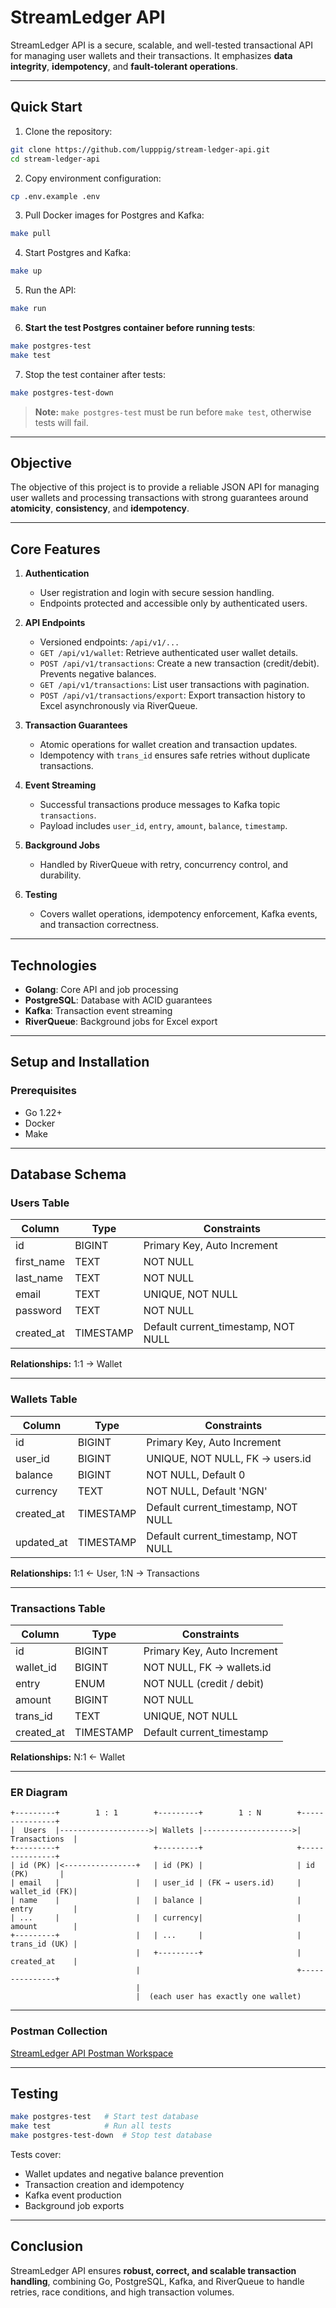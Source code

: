 # StreamLedger API

StreamLedger API is a secure, scalable, and well-tested transactional API for managing user wallets and their transactions. It emphasizes **data integrity**, **idempotency**, and **fault-tolerant operations**.

---

## Quick Start

1. Clone the repository:

```bash
git clone https://github.com/lupppig/stream-ledger-api.git
cd stream-ledger-api
```

2. Copy environment configuration:

```bash
cp .env.example .env
```

3. Pull Docker images for Postgres and Kafka:

```bash
make pull
```

4. Start Postgres and Kafka:

```bash
make up
```

5. Run the API:

```bash
make run
```

6. **Start the test Postgres container before running tests**:

```bash
make postgres-test
make test
```

7. Stop the test container after tests:

```bash
make postgres-test-down
```

> **Note:** `make postgres-test` must be run before `make test`, otherwise tests will fail.

---

## Objective

The objective of this project is to provide a reliable JSON API for managing user wallets and processing transactions with strong guarantees around **atomicity**, **consistency**, and **idempotency**.

---

## Core Features

1. **Authentication**

   * User registration and login with secure session handling.
   * Endpoints protected and accessible only by authenticated users.

2. **API Endpoints**

   * Versioned endpoints: `/api/v1/...`
   * `GET /api/v1/wallet`: Retrieve authenticated user wallet details.
   * `POST /api/v1/transactions`: Create a new transaction (credit/debit). Prevents negative balances.
   * `GET /api/v1/transactions`: List user transactions with pagination.
   * `POST /api/v1/transactions/export`: Export transaction history to Excel asynchronously via RiverQueue.

3. **Transaction Guarantees**

   * Atomic operations for wallet creation and transaction updates.
   * Idempotency with `trans_id` ensures safe retries without duplicate transactions.

4. **Event Streaming**

   * Successful transactions produce messages to Kafka topic `transactions`.
   * Payload includes `user_id`, `entry`, `amount`, `balance`, `timestamp`.

5. **Background Jobs**

   * Handled by RiverQueue with retry, concurrency control, and durability.

6. **Testing**

   * Covers wallet operations, idempotency enforcement, Kafka events, and transaction correctness.

---

## Technologies

* **Golang**: Core API and job processing
* **PostgreSQL**: Database with ACID guarantees
* **Kafka**: Transaction event streaming
* **RiverQueue**: Background jobs for Excel export

---

## Setup and Installation

### Prerequisites

* Go 1.22+
* Docker
* Make

---

## Database Schema

### Users Table

| Column     | Type      | Constraints                         |
| ---------- | --------- | ----------------------------------- |
| id         | BIGINT    | Primary Key, Auto Increment         |
| first_name | TEXT      | NOT NULL                            |
| last_name  | TEXT      | NOT NULL                            |
| email      | TEXT      | UNIQUE, NOT NULL                    |
| password   | TEXT      | NOT NULL                            |
| created_at | TIMESTAMP | Default current_timestamp, NOT NULL |

**Relationships:** 1:1 → Wallet

---

### Wallets Table

| Column     | Type      | Constraints                         |
| ---------- | --------- | ----------------------------------- |
| id         | BIGINT    | Primary Key, Auto Increment         |
| user_id    | BIGINT    | UNIQUE, NOT NULL, FK → users.id     |
| balance    | BIGINT    | NOT NULL, Default 0                 |
| currency   | TEXT      | NOT NULL, Default 'NGN'             |
| created_at | TIMESTAMP | Default current_timestamp, NOT NULL |
| updated_at | TIMESTAMP | Default current_timestamp, NOT NULL |

**Relationships:** 1:1 ← User, 1:N → Transactions

---

### Transactions Table

| Column     | Type      | Constraints                 |
| ---------- | --------- | --------------------------- |
| id         | BIGINT    | Primary Key, Auto Increment |
| wallet_id  | BIGINT    | NOT NULL, FK → wallets.id   |
| entry      | ENUM      | NOT NULL (credit / debit)   |
| amount     | BIGINT    | NOT NULL                    |
| trans_id   | TEXT      | UNIQUE, NOT NULL            |
| created_at | TIMESTAMP | Default current_timestamp   |

**Relationships:** N:1 ← Wallet

---

### ER Diagram

```
+---------+        1 : 1        +---------+        1 : N        +---------------+
|  Users  |-------------------->| Wallets |-------------------->| Transactions  |
+---------+                     +---------+                     +---------------+
| id (PK) |<----------------+   | id (PK) |                     | id (PK)       |
| email   |                 |   | user_id | (FK → users.id)     | wallet_id (FK)|
| name    |                 |   | balance |                     | entry         |
| ...     |                 |   | currency|                     | amount        |
+---------+                 |   | ...     |                     | trans_id (UK) |
                            |   +---------+                     | created_at    |
                            |                                   +---------------+
                            |
                            |  (each user has exactly one wallet)
```

---

### Postman Collection

[StreamLedger API Postman Workspace](https://www.postman.com/movie4-7051/workspace/shop-lyft/collection/29589431-d1cf921e-98fc-437b-82b4-8d7e02571732?action=share&creator=29589431)

---

## Testing

```bash
make postgres-test   # Start test database
make test            # Run all tests
make postgres-test-down  # Stop test database
```

Tests cover:

* Wallet updates and negative balance prevention
* Transaction creation and idempotency
* Kafka event production
* Background job exports

---

## Conclusion

StreamLedger API ensures **robust, correct, and scalable transaction handling**, combining Go, PostgreSQL, Kafka, and RiverQueue to handle retries, race conditions, and high transaction volumes.
